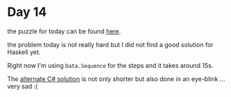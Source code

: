# Day 14

the puzzle for today can be found [here](https://adventofcode.com/2018/day/14).

the problem today is not really hard but I did not find a good solution for Haskell yet.

Right now I'm using `Data.Sequence` for the steps and it takes around 15s.

The [alternate C# solution](../../csharp/Day14/Program.cs) is not only shorter but also done in an eye-blink ... very sad :(
